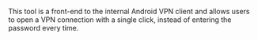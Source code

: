This tool is a front-end to the internal Android VPN client and allows users to open a VPN connection with a single click, instead of entering the password every time.
